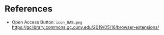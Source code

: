 # References 

* Open Access Button: `icon_OAB.png` 
https://gclibrary.commons.gc.cuny.edu/2019/05/16/browser-extensions/